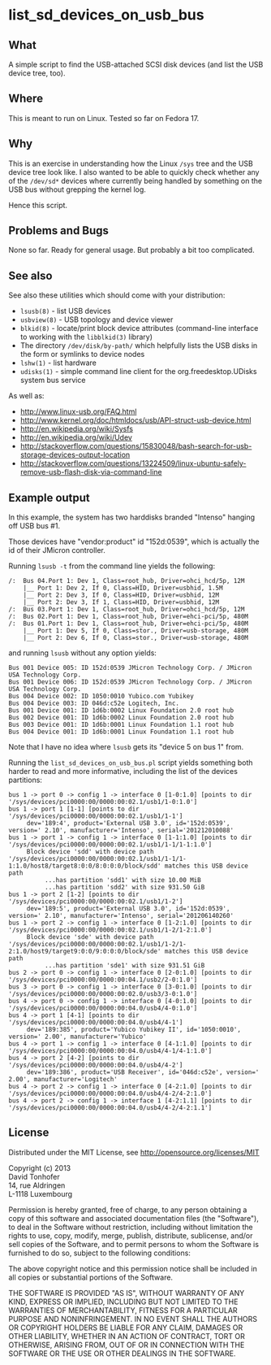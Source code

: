 list_sd_devices_on_usb_bus
==========================

What
----

A simple script to find the USB-attached SCSI disk devices (and list the USB device tree, too).

Where
-----

This is meant to run on Linux. Tested so far on Fedora 17.

Why
---

This is an exercise in understanding how the Linux `/sys` tree and the USB device tree look like. I also
wanted to be able to quickly check whether any of the `/dev/sd*` devices where currently being handled
by something on the USB bus without grepping the kernel log.

Hence this script. 

Problems and Bugs
-----------------

None so far. Ready for general usage. But probably a bit too complicated. 

See also
--------

See also these utilities which should come with your distribution:

  * `lsusb(8)` - list USB devices
  * `usbview(8)` - USB topology and device viewer
  * `blkid(8)` - locate/print block device attributes (command-line interface to working with the `libblkid(3)` library)
  * The directory `/dev/disk/by-path/` which helpfully lists the USB disks in the form or symlinks to device nodes
  * `lshw(1)` - list hardware
  * `udisks(1)` - simple command line client for the org.freedesktop.UDisks system bus service

As well as:

  * http://www.linux-usb.org/FAQ.html
  * http://www.kernel.org/doc/htmldocs/usb/API-struct-usb-device.html
  * http://en.wikipedia.org/wiki/Sysfs
  * http://en.wikipedia.org/wiki/Udev
  * http://stackoverflow.com/questions/15830048/bash-search-for-usb-storage-devices-output-location
  * http://stackoverflow.com/questions/13224509/linux-ubuntu-safely-remove-usb-flash-disk-via-command-line

Example output
--------------

In this example, the system has two harddisks branded "Intenso" hanging off USB bus #1.

Those devices have "vendor:product" id "152d:0539", which is actually the id of their JMicron controller.

Running `lsusb -t` from the command line yields the following:

    /:  Bus 04.Port 1: Dev 1, Class=root_hub, Driver=ohci_hcd/5p, 12M
        |__ Port 1: Dev 2, If 0, Class=HID, Driver=usbhid, 1.5M
        |__ Port 2: Dev 3, If 0, Class=HID, Driver=usbhid, 12M
        |__ Port 2: Dev 3, If 1, Class=HID, Driver=usbhid, 12M
    /:  Bus 03.Port 1: Dev 1, Class=root_hub, Driver=ohci_hcd/5p, 12M
    /:  Bus 02.Port 1: Dev 1, Class=root_hub, Driver=ehci-pci/5p, 480M
    /:  Bus 01.Port 1: Dev 1, Class=root_hub, Driver=ehci-pci/5p, 480M
        |__ Port 1: Dev 5, If 0, Class=stor., Driver=usb-storage, 480M
        |__ Port 2: Dev 6, If 0, Class=stor., Driver=usb-storage, 480M

and running `lsusb` without any option yields:

    Bus 001 Device 005: ID 152d:0539 JMicron Technology Corp. / JMicron USA Technology Corp. 
    Bus 001 Device 006: ID 152d:0539 JMicron Technology Corp. / JMicron USA Technology Corp. 
    Bus 004 Device 002: ID 1050:0010 Yubico.com Yubikey
    Bus 004 Device 003: ID 046d:c52e Logitech, Inc. 
    Bus 001 Device 001: ID 1d6b:0002 Linux Foundation 2.0 root hub
    Bus 002 Device 001: ID 1d6b:0002 Linux Foundation 2.0 root hub
    Bus 003 Device 001: ID 1d6b:0001 Linux Foundation 1.1 root hub
    Bus 004 Device 001: ID 1d6b:0001 Linux Foundation 1.1 root hub

Note that I have no idea where `lsusb` gets its "device 5 on bus 1" from. 

Running the `list_sd_devices_on_usb_bus.pl` script yields something both harder to read and more informative, 
including the list of the devices partitions:

    bus 1 -> port 0 -> config 1 -> interface 0 [1-0:1.0] [points to dir '/sys/devices/pci0000:00/0000:00:02.1/usb1/1-0:1.0']
    bus 1 -> port 1 [1-1] [points to dir '/sys/devices/pci0000:00/0000:00:02.1/usb1/1-1']
         dev='189:4', product='External USB 3.0', id='152d:0539', version=' 2.10', manufacturer='Intenso', serial='201212010088'
    bus 1 -> port 1 -> config 1 -> interface 0 [1-1:1.0] [points to dir '/sys/devices/pci0000:00/0000:00:02.1/usb1/1-1/1-1:1.0']
         Block device 'sdd' with device path '/sys/devices/pci0000:00/0000:00:02.1/usb1/1-1/1-1:1.0/host8/target8:0:0/8:0:0:0/block/sdd' matches this USB device path
              ...has partition 'sdd1' with size 10.00 MiB
              ...has partition 'sdd2' with size 931.50 GiB
    bus 1 -> port 2 [1-2] [points to dir '/sys/devices/pci0000:00/0000:00:02.1/usb1/1-2']
         dev='189:5', product='External USB 3.0', id='152d:0539', version=' 2.10', manufacturer='Intenso', serial='201206140260'
    bus 1 -> port 2 -> config 1 -> interface 0 [1-2:1.0] [points to dir '/sys/devices/pci0000:00/0000:00:02.1/usb1/1-2/1-2:1.0']
         Block device 'sde' with device path '/sys/devices/pci0000:00/0000:00:02.1/usb1/1-2/1-2:1.0/host9/target9:0:0/9:0:0:0/block/sde' matches this USB device path
              ...has partition 'sde1' with size 931.51 GiB
    bus 2 -> port 0 -> config 1 -> interface 0 [2-0:1.0] [points to dir '/sys/devices/pci0000:00/0000:00:04.1/usb2/2-0:1.0']
    bus 3 -> port 0 -> config 1 -> interface 0 [3-0:1.0] [points to dir '/sys/devices/pci0000:00/0000:00:02.0/usb3/3-0:1.0']
    bus 4 -> port 0 -> config 1 -> interface 0 [4-0:1.0] [points to dir '/sys/devices/pci0000:00/0000:00:04.0/usb4/4-0:1.0']
    bus 4 -> port 1 [4-1] [points to dir '/sys/devices/pci0000:00/0000:00:04.0/usb4/4-1']
         dev='189:385', product='Yubico Yubikey II', id='1050:0010', version=' 2.00', manufacturer='Yubico'
    bus 4 -> port 1 -> config 1 -> interface 0 [4-1:1.0] [points to dir '/sys/devices/pci0000:00/0000:00:04.0/usb4/4-1/4-1:1.0']
    bus 4 -> port 2 [4-2] [points to dir '/sys/devices/pci0000:00/0000:00:04.0/usb4/4-2']
         dev='189:386', product='USB Receiver', id='046d:c52e', version=' 2.00', manufacturer='Logitech'
    bus 4 -> port 2 -> config 1 -> interface 0 [4-2:1.0] [points to dir '/sys/devices/pci0000:00/0000:00:04.0/usb4/4-2/4-2:1.0']
    bus 4 -> port 2 -> config 1 -> interface 1 [4-2:1.1] [points to dir '/sys/devices/pci0000:00/0000:00:04.0/usb4/4-2/4-2:1.1']

License
-------

Distributed under the MIT License, see http://opensource.org/licenses/MIT

Copyright (c) 2013<br>
David Tonhofer<br>
14, rue Aldringen<br>
L-1118 Luxembourg<br>
 
Permission is hereby granted, free of charge, to any person obtaining a copy
of this software and associated documentation files (the "Software"), to deal
in the Software without restriction, including without limitation the rights
to use, copy, modify, merge, publish, distribute, sublicense, and/or sell
copies of the Software, and to permit persons to whom the Software is
furnished to do so, subject to the following conditions:
 
The above copyright notice and this permission notice shall be included in
all copies or substantial portions of the Software.
 
THE SOFTWARE IS PROVIDED "AS IS", WITHOUT WARRANTY OF ANY KIND, EXPRESS OR
IMPLIED, INCLUDING BUT NOT LIMITED TO THE WARRANTIES OF MERCHANTABILITY,
FITNESS FOR A PARTICULAR PURPOSE AND NONINFRINGEMENT. IN NO EVENT SHALL THE
AUTHORS OR COPYRIGHT HOLDERS BE LIABLE FOR ANY CLAIM, DAMAGES OR OTHER
LIABILITY, WHETHER IN AN ACTION OF CONTRACT, TORT OR OTHERWISE, ARISING FROM,
OUT OF OR IN CONNECTION WITH THE SOFTWARE OR THE USE OR OTHER DEALINGS IN
THE SOFTWARE.
